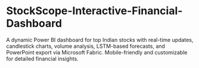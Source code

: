 # StockScope-Interactive-Financial-Dashboard
A dynamic Power BI dashboard for top Indian stocks with real-time updates, candlestick charts, volume analysis, LSTM-based forecasts, and PowerPoint export via Microsoft Fabric. Mobile-friendly and customizable for detailed financial insights.
